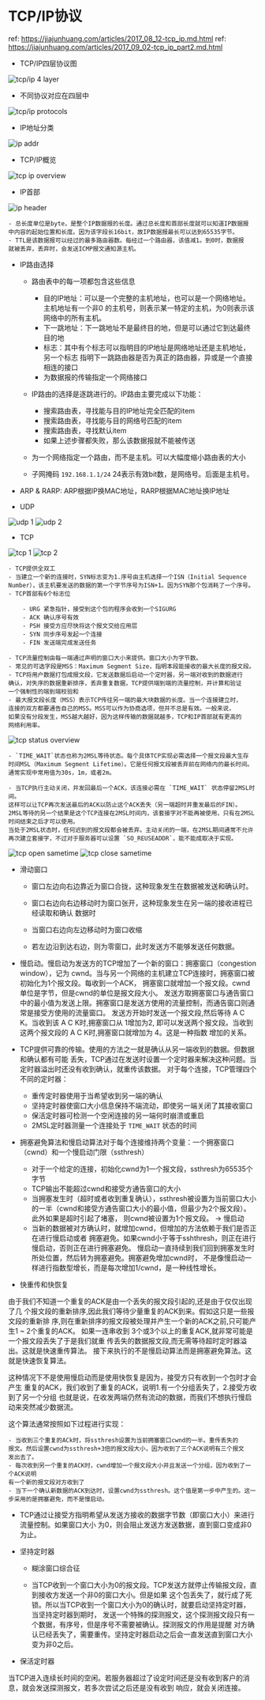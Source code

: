 # TCP/IP协议

ref: https://jiajunhuang.com/articles/2017_08_12-tcp_ip.md.html
ref: https://jiajunhuang.com/articles/2017_09_02-tcp_ip_part2.md.html

- TCP/IP四层协议图

![tcp/ip 4 layer](./img/tcp_4_layer.png)

- 不同协议对应在四层中

![tcp/ip protocols](./img/protocols_in_tcp_ip.png)

- IP地址分类

![ip addr](./img/ip_addr.png)

- TCP/IP概览

![tcp ip overview](./img/tcp_ip_overview.png)

- IP首部

![ip header](./img/ip_header.png)

    - 总长度单位是byte，是整个IP数据报的长度。通过总长度和首部长度就可以知道IP数据报
    中内容的起始位置和长度。因为该字段长16bit，故IP数据报最长可以达到65535字节。
    - TTL是该数据报可以经过的最多路由器数。每经过一个路由器，该值减1。到0时，数据报
    就被丢弃，丢弃时，会发送ICMP报文通知源主机。

- IP路由选择

    - 路由表中的每一项都包含这些信息

        - 目的IP地址：可以是一个完整的主机地址，也可以是一个网络地址。主机地址有一个非0
        的主机号，则表示某一特定的主机，为0则表示该网络中的所有主机。
        - 下一跳地址：下一跳地址不是最终目的地，但是可以通过它到达最终目的地
        - 标志：其中有个标志可以指明目的IP地址是网络地址还是主机地址，另一个标志
        指明下一跳路由器是否为真正的路由器，异或是一个直接相连的接口
        - 为数据报的传输指定一个网络接口

    - IP路由的选择是逐跳进行的。IP路由主要完成以下功能：

        - 搜索路由表，寻找能与目的IP地址完全匹配的item
        - 搜索路由表，寻找能与目的网络号匹配的item
        - 搜索路由表，寻找默认item
        - 如果上述步骤都失败，那么该数据报就不能被传送

    - 为一个网络指定一个路由，而不是主机。可以大幅度缩小路由表的大小
    - 子网掩码 `192.168.1.1/24` 24表示有效bit数，是网络号。后面是主机号。

- ARP & RARP: ARP根据IP换MAC地址，RARP根据MAC地址换IP地址

- UDP

![udp 1](./img/udp1.png)
![udp 2](./img/udp2.png)

- TCP

![tcp 1](./img/tcp1.png)
![tcp 2](./img/tcp2.png)

    - TCP提供全双工
    - 当建立一个新的连接时，SYN标志变为1.序号由主机选择一个ISN（Initial Sequence Number），该主机要发送的数据的第一个字节序号为ISN+1。因为SYN那个包消耗了一个序号。
    - TCP首部有6个标志位

        - URG 紧急指针，接受到这个包的程序会收到一个SIGURG
        - ACK 确认序号有效
        - PSH 接受方应尽快将这个报文交给应用层
        - SYN 同步序号发起一个连接
        - FIN 发送端完成发送任务

    - TCP流量控制由每一端通过声明的窗口大小来提供。窗口大小为字节数。
    - 常见的可选字段是MSS：Maximum Segment Size，指明本段能接收的最大长度的报文段。
    - TCP将用户数据打包成报文段，它发送数据后启动一个定时器，另一端对收到的数据进行
    确认，对失序的数据重新排序，丢弃重复数据，TCP提供端到端的流量控制，并计算和验证
    一个强制性的端到端校验和
    - 最大报文段长度（MSS）表示TCP传往另一端的最大块数据的长度。当一个连接建立时，
    连接的双方都要通告自己的MSS。MSS可以作为协商选项，但并不总是有效。一般来说，
    如果没有分段发生，MSS越大越好，因为这样传输的数据就越多，TCP和IP首部就有更高的
    网络利用率。

![tcp status overview](./img/tcp_status_overview.png)

    - `TIME_WAIT`状态也称为2MSL等待状态。每个具体TCP实现必需选择一个报文段最大生存
    时间MSL（Maximum Segment Lifetime）。它是任何报文段被丢弃前在网络内的最长时间。
    通常实现中常用值为30s，1m，或者2m。

    - 当TCP执行主动关闭，并发回最后一个ACK，该连接必需在 `TIME_WAIT` 状态停留2MSL时间。
    这样可以让TCP再次发送最后的ACK以防止这个ACK丢失（另一端超时并重发最后的FIN）。
    2MSL等待的另一个结果是这个TCP连接在2MSL时间内，该套接字对不能再被使用，只有在2MSL
    时间结束之后才可以使用。
    当处于2MSL状态时，任何迟到的报文段都会被丢弃。主动关闭的一端，在2MSL期间通常不允许
    再次建立套接字，不过对于服务器可以设置 `SO_REUSEADDR`，能不能成取决于实现。

![tcp open sametime](./img/tcp_open_sametime.png)
![tcp close sametime](./img/tcp_close_sametime.png)

- 滑动窗口

    - 窗口左边向右边靠近为窗口合拢，这种现象发生在数据被发送和确认时。
    - 窗口右边向右边移动时为窗口张开，这种现象发生在另一端的接收进程已经读取和确认
    数据时
    - 当窗口右边向左边移动时为窗口收缩

    - 若左边沿到达右边，则为零窗口，此时发送方不能够发送任何数据。

- 慢启动。慢启动为发送方的TCP增加了一个新的窗口：拥塞窗口（congestion window），记为
cwnd。当与另一个网络的主机建立TCP连接时，拥塞窗口被初始化为1个报文段。每收到一个ACK，
拥塞窗口就增加一个报文段。cwnd单位是字节，但是cwnd的单位是报文段大小。
发送方取拥塞窗口与通告窗口中的最小值为发送上限。拥塞窗口是发送方使用的流量控制，而通告窗口则通常是接受方使用的流量窗口。
发送方开始时发送一个报文段,然后等待 A C K。当收到该 A C K时,拥塞窗口从 1增加为2,
即可以发送两个报文段。当收到这两个报文段的 A C K时,拥塞窗口就增加为 4。这是一种指数
增加的关系。

- TCP提供可靠的传输。使用的方法之一就是确认从另一端收到的数据。但数据和确认都有可能
丢失，TCP通过在发送时设置一个定时器来解决这种问题。当定时器溢出时还没有收到确认，就重传该数据。
对于每个连接，TCP管理四个不同的定时器：

    - 重传定时器使用于当希望收到另一端的确认
    - 坚持定时器使窗口大小信息保持不端流动，即使另一端关闭了其接收窗口
    - 保活定时器可检测一个空闲连接的另一端何时崩溃或重启
    - 2MSL定时器测量一个连接处于 `TIME_WAIT` 状态的时间

- 拥塞避免算法和慢启动算法对于每个连接维持两个变量：一个拥塞窗口（cwnd）和一个慢启动门限（ssthresh）

    - 对于一个给定的连接，初始化cwnd为1一个报文段，ssthresh为65535个字节
    - TCP输出不能超过cwnd和接受方通告窗口的大小
    - 当拥塞发生时（超时或者收到重复确认），ssthresh被设置为当前窗口大小的一半（cwnd和接受方通告窗口大小的最小值，但最少为2个报文段）。此外如果是超时引起了堵塞，
    则cwnd被设置为1个报文段。 -> 慢启动
    - 当新的数据被对方确认时，就增加cwnd，但增加的方法依赖于我们是否正在进行慢启动或者
    拥塞避免。如果cwnd小于等于sshthresh，则正在进行慢启动，否则正在进行拥塞避免。
    慢启动一直持续到我们回到拥塞发生时所处位置，然后转为拥塞避免。拥塞避免增加cwnd时，
    不是像慢启动一样进行指数型增长，而是每次增加1/cwnd，是一种线性增长。

- 快重传和快恢复

由于我们不知道一个重复的ACK是由一个丢失的报文段引起的,还是由于仅仅出现了几
个报文段的重新排序,因此我们等待少量重复的ACK到来。假如这只是一些报文段的重新排
序,则在重新排序的报文段被处理并产生一个新的ACK之前,只可能产生1 ~ 2个重复的ACK。
如果一连串收到 3个或3个以上的重复ACK,就非常可能是一个报文段丢失了于是我们就重
传丢失的数据报文段,而无需等待超时定时器溢出。这就是快速重传算法。
接下来执行的不是慢启动算法而是拥塞避免算法。这就是快速恢复算法。

这种情况下不是使用慢启动而是使用快恢复是因为，接受方只有收到一个包时才会产生
重复的ACK，我们收到了重复的ACK，说明1.有一个分组丢失了，2.接受方收到了另一个分组
也就是说，在收发两端仍然有流动的数据，而我们不想执行慢启动来突然减少数据流。

这个算法通常按照如下过程进行实现：

    - 当收到三个重复的ACk时，将ssthresh设置为当前拥塞窗口cwnd的一半。重传丢失的
    报文。然后设置cwnd为ssthresh+3倍的报文段大小，因为收到了三个ACK说明有三个报文
    发出去了。
    - 每次收到另一个重复的ACK时，cwnd增加一个报文段大小并且发送一个分组，因为收到了一个ACK说明
    有一个新的报文段对方收到了
    - 当下一个确认新数据的ACK到达时，设置cwnd为ssthresh。这个值是第一步中产生的。这一步采用的是拥塞避免，而不是慢启动。

- TCP通过让接受方指明希望从发送方接收的数据字节数（即窗口大小）来进行流量控制。如果窗口大小
为0，则会阻止发送方发送数据，直到窗口变成非0为止。

- 坚持定时器

    - 糊涂窗口综合征

    - 当TCP收到一个窗口大小为0的报文段。TCP发送方就停止传输报文段，直到接收方发送一个非0的窗口大小。但是如果
    这个包丢失了，就行成了死锁。所以当TCP收到一个窗口大小为0的确认时，就要启动坚持定时器，当坚持定时器到期时，
    发送一个特殊的探测报文，这个探测报文段只有一个数据，有序号，但是序号不需要被确认。探测报文的作用是提醒
    对方确认已经丢失了，需要重传。坚持定时器启动之后会一直发送直到窗口大小变为非0之后。

- 保活定时器

当TCP进入连续长时间的空闲。若服务器超过了设定时间还是没有收到客户的消息，就会发送探测报文，若多次尝试之后还是没有收到
响应，就会关闭连接。
